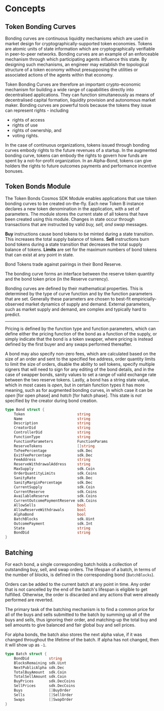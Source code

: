 # Concepts

## Token Bonding Curves

Bonding curves are continuous liquidity mechanisms which are used in market design for cryptographically-supported token economies. Tokens are atomic units of state information which are cryptographically verifiable in peer-to-peer networks. Bonding curves are an example of an enforceable mechanism through which participating agents influence this state. By designing such mechanisms, an engineer may establish the topological structure of a token economy without presupposing the utilities or associated actions of the agents within that economy.

Token Bonding Curves are therefore an important crypto-economic mechanism for building a wide range of capabilities directly into decentralised applications. They can function simultaneously as means of decentralised capital formation, liquidity provision and autonomous market maker.
Bonding curves are powerful tools because the tokens they issue can represent rights - including
* rights of access
* rights of use
* rights of ownership, and 
* voting rights. 

In the case of continuous organizations, tokens issued through bonding curves embody rights to the future revenues of a startup. 
In the augmented bonding curve, tokens can embody the rights to govern how funds are spent by a not-for-profit organization. 
In an Alpha-Bond, tokens can give holders the rights to future outcomes payments and performance incentive bonuses.

## Token Bonds Module

The Token Bonds Cosmos SDK Module enables applications that use token bonding curves to be created on-the-fly. 
Each new Token B instance declares a new token denomination in the application, with a set of parameters.
The module stores the current state of all tokens that have been created using this module.
Changes in state occur through transactions that are instructed by valid *buy, sell, and swap* messages.

**Buy** instructions cause bond tokens to be minted during a state transition. This increases the total supply balance of tokens.
**Sell** instructions burn bond tokens during a state transition that decreases the total supply balance of tokens.
**Limits** are set for the maximum numbers of bond tokens that can exist at any point in state.

Bond Tokens trade against pairings in their Bond Reserve.

The bonding curve forms an interface between the reserve token quantity and the bond token price (in the Reserve currency).

Bonding curves are defined by their mathematical properties. This is determined by the type of curve function and by the function parameters that are set. Generally these parameters are chosen to best-fit empiricially-observed market dynamics of supply and demand. 
External parameters, such as market supply and demand, are complex and typically hard to predict. 

*****

Pricing is defined by the function type and function parameters, which can define either the pricing function of the bond as a function of the supply, or simply indicate that the bond is a token swapper, where pricing is instead defined by the first buyer and any swaps performed thereafter.

A bond may also specify non-zero fees, which are calculated based on the size of an order and sent to the specified fee address, order quantity limits to limit the size of orders, disable the ability to sell tokens, specify multiple signers that will need to sign for any editing of the bond details, and in the case of swapper bonds, sanity values to set a range of valid exchange rate between the two reserve tokens. Lastly, a bond has a string state value, which in most cases is _open_, but in certain function types it has more meaning, such as for augmented bonding curves, in which case it can be _open_ \[for open phase\] and _hatch_ \[for hatch phase\]. This state is _not_ specified by the creator during bond creation.

```go
type Bond struct {
    Token                        string                                   
    Name                         string                                   
    Description                  string                                   
    CreatorDid                   string                                   
    ControllerDid                string                                   
    FunctionType                 string                                   
    FunctionParameters           FunctionParams                           
    ReserveTokens                []string                                 
    TxFeePercentage              sdk.Dec   
    ExitFeePercentage            sdk.Dec   
    FeeAddress                   string
    ReserveWithdrawalAddress     string
    MaxSupply                    sdk.Coin                               
    OrderQuantityLimits          sdk.Coins 
    SanityRate                   sdk.Dec   
    SanityMarginPercentage       sdk.Dec   
    CurrentSupply                sdk.Coin                               
    CurrentReserve               sdk.Coins
    AvailableReserve             sdk.Coins
    CurrentOutcomePaymentReserve sdk.Coins 
    AllowSells                   bool
    AllowReserveWithdrawals      bool
    AlphaBond                    bool                                     
    BatchBlocks                  sdk.Uint  
    OutcomePayment               sdk.Int   
    State                        string                                   
    BondDid                      string                                   
}
```

## Batching

For each bond, a single corresponding batch holds a collection of outstanding buy, sell, and swap orders. The lifespan of a batch, in terms of the number of blocks, is defined in the corresponding bond (`BatchBlocks`).

Orders can be added to the current batch at any point in time. Any order that is not cancelled by the end of the batch's lifespan is eligible to get fulfilled. Otherwise, the order is discarded and any actions that were already performed are reverted.

The primary task of the batching mechanism is to find a common price for all of the buys and sells submitted to the batch by summing up all of the buys and sells, thus ignoring their order, and matching-up the total buy and sell amounts to give balanced and fair global buy and sell prices.

For alpha bonds, the batch also stores the next alpha value, if it was changed throughout the lifetime of the batch. If alpha has not changed, then it will show up as `-1`.

```go
type Batch struct {
	BondDid         string
	BlocksRemaining sdk.Uint
	NextPublicAlpha sdk.Dec
	TotalBuyAmount  sdk.Coin
	TotalSellAmount sdk.Coin
	BuyPrices       sdk.DecCoins
	SellPrices      sdk.DecCoins
	Buys            []BuyOrder
	Sells           []SellOrder
	Swaps           []SwapOrder
}
```
